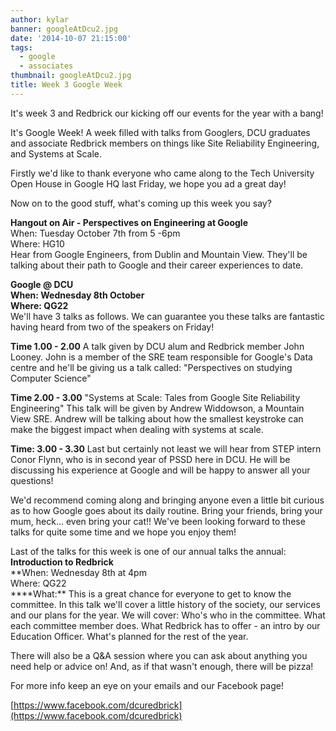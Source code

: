 ```yaml
---
author: kylar
banner: googleAtDcu2.jpg
date: '2014-10-07 21:15:00'
tags:
  - google
  - associates
thumbnail: googleAtDcu2.jpg
title: Week 3 Google Week
---
```


It's week 3 and Redbrick our kicking off our events for the year with a bang!

It's Google Week! A week filled with talks from Googlers, DCU graduates and
associate Redbrick members on things like Site Reliability Engineering, and
Systems at Scale.

Firstly we'd like to thank everyone who came along to the Tech University Open
House in Google HQ last Friday, we hope you ad a great day!

Now on to the good stuff, what's coming up this week you say?

 <!-- more -->

**Hangout on Air - Perspectives on Engineering at Google**  
When: Tuesday October 7th from 5 -6pm  
Where: HG10  
Hear from Google Engineers, from Dublin and Mountain View. They'll be talking
about their path to Google and their career experiences to date.

**Google @ DCU  
When: Wednesday 8th October  
Where: QG22**  
We'll have 3 talks as follows. We can guarantee you these talks are fantastic
having heard from two of the speakers on Friday!

**Time 1.00 - 2.00** A talk given by DCU alum and Redbrick member John Looney.
John is a member of the SRE team responsible for Google's Data centre and he'll
be giving us a talk called: "Perspectives on studying Computer Science"

**Time 2.00 - 3.00** "Systems at Scale: Tales from Google Site Reliability
Engineering" This talk will be given by Andrew Widdowson, a Mountain View SRE.
Andrew will be talking about how the smallest keystroke can make the biggest
impact when dealing with systems at scale.

**Time: 3.00 - 3.30** Last but certainly not least we will hear from STEP intern
Conor Flynn, who is in second year of PSSD here in DCU. He will be discussing
his experience at Google and will be happy to answer all your questions!

We'd recommend coming along and bringing anyone even a little bit curious as to
how Google goes about its daily routine. Bring your friends, bring your mum,
heck... even bring your cat!! We've been looking forward to these talks for
quite some time and we hope you enjoy them!

Last of the talks for this week is one of our annual talks the annual:  
**Introduction to Redbrick**  
**When: Wednesday 8th at 4pm  
Where: QG22  
\*\***What:\*\* This is a great chance for everyone to get to know the
committee. In this talk we'll cover a little history of the society, our
services and our plans for the year. We will cover: Who's who in the committee.
What each committee member does. What Redbrick has to offer - an intro by our
Education Officer. What's planned for the rest of the year.

There will also be a Q&A session where you can ask about anything you need help
or advice on! And, as if that wasn't enough, there will be pizza!

For more info keep an eye on your emails and our Facebook page!

[https://www.facebook.com/dcuredbrick](https://www.facebook.com/dcuredbrick)
